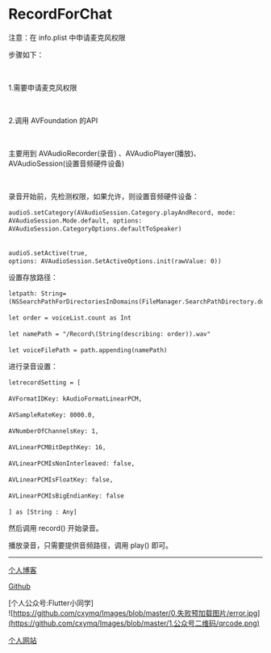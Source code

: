 # RecordForChat

注意：在 info.plist 中申请麦克风权限

步骤如下：

 

1.需要申请麦克风权限

 

2.调用 AVFoundation 的API 

 

主要用到 AVAudioRecorder(录音) 、AVAudioPlayer(播放)、AVAudioSession(设置音频硬件设备)

 

录音开始前，先检测权限，如果允许，则设置音频硬件设备：
```
audioS.setCategory(AVAudioSession.Category.playAndRecord, mode: AVAudioSession.Mode.default, options: AVAudioSession.CategoryOptions.defaultToSpeaker)


audioS.setActive(true, options: AVAudioSession.SetActiveOptions.init(rawValue: 0))
```

设置存放路径：
```
letpath: String= (NSSearchPathForDirectoriesInDomains(FileManager.SearchPathDirectory.documentDirectory, FileManager.SearchPathDomainMask.userDomainMask, true).last?? nil)!
 
let order = voiceList.count as Int
 
let namePath = "/Record\(String(describing: order)).wav"
 
let voiceFilePath = path.appending(namePath)
```

进行录音设置：
```
letrecordSetting = [
 
AVFormatIDKey: kAudioFormatLinearPCM,
 
AVSampleRateKey: 8000.0,
 
AVNumberOfChannelsKey: 1,
 
AVLinearPCMBitDepthKey: 16,
 
AVLinearPCMIsNonInterleaved: false,
 
AVLinearPCMIsFloatKey: false,
 
AVLinearPCMIsBigEndianKey: false
 
] as [String : Any]
```

然后调用 record() 开始录音。


播放录音，只需要提供音频路径，调用 play() 即可。

-----------------------------------------------------------

[个人博客](https://blog.csdn.net/Crazy_SunShine)

[Github](https://github.com/cxymq)

[个人公众号:Flutter小同学]  
![https://github.com/cxymq/Images/blob/master/0.失败预加载图片/error.jpg](https://github.com/cxymq/Images/blob/master/1.公众号二维码/qrcode.png)

[个人网站](http://chenhui.today/)


